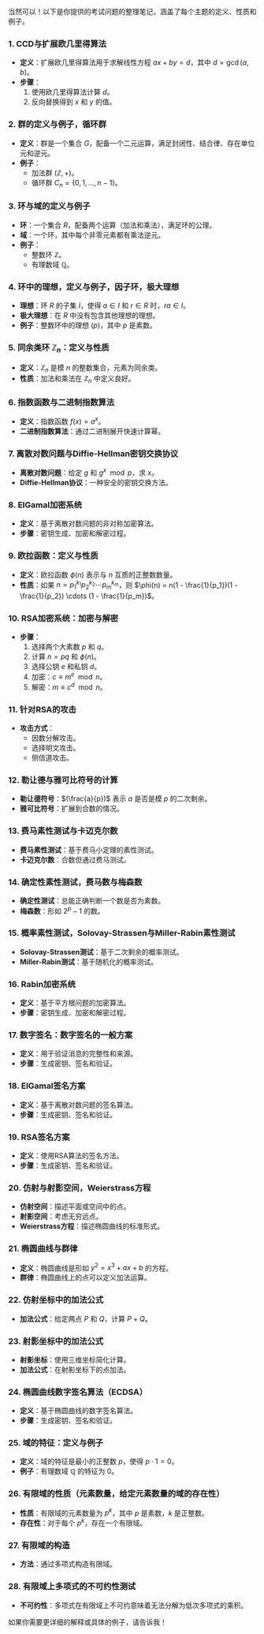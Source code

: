 当然可以！以下是你提供的考试问题的整理笔记，涵盖了每个主题的定义、性质和例子。

### 1. CCD与扩展欧几里得算法
- **定义**：扩展欧几里得算法用于求解线性方程 $ax + by = d$，其中 $d = \gcd(a, b)$。
- **步骤**：
  1. 使用欧几里得算法计算 $d$。
  2. 反向替换得到 $x$ 和 $y$ 的值。

### 2. 群的定义与例子，循环群
- **定义**：群是一个集合 $G$，配备一个二元运算，满足封闭性、结合律、存在单位元和逆元。
- **例子**：
  - 加法群 $(\mathbb{Z}, +)$。
  - 循环群 $C_n = \{0, 1, \ldots, n-1\}$。

### 3. 环与域的定义与例子
- **环**：一个集合 $R$，配备两个运算（加法和乘法），满足环的公理。
- **域**：一个环，其中每个非零元素都有乘法逆元。
- **例子**：
  - 整数环 $\mathbb{Z}$。
  - 有理数域 $\mathbb{Q}$。

### 4. 环中的理想，定义与例子，因子环，极大理想
- **理想**：环 $R$ 的子集 $I$，使得 $a \in I$ 和 $r \in R$ 时，$ra \in I$。
- **极大理想**：在 $R$ 中没有包含其他理想的理想。
- **例子**：整数环中的理想 $(p)$，其中 $p$ 是素数。

### 5. 同余类环 $\mathbb{Z}_n$：定义与性质
- **定义**：$\mathbb{Z}_n$ 是模 $n$ 的整数集合，元素为同余类。
- **性质**：加法和乘法在 $\mathbb{Z}_n$ 中定义良好。

### 6. 指数函数与二进制指数算法
- **定义**：指数函数 $f(x) = a^x$。
- **二进制指数算法**：通过二进制展开快速计算幂。

### 7. 离散对数问题与Diffie-Hellman密钥交换协议
- **离散对数问题**：给定 $g$ 和 $g^x \mod p$，求 $x$。
- **Diffie-Hellman协议**：一种安全的密钥交换方法。

### 8. ElGamal加密系统
- **定义**：基于离散对数问题的非对称加密算法。
- **步骤**：密钥生成、加密和解密过程。

### 9. 欧拉函数：定义与性质
- **定义**：欧拉函数 $\phi(n)$ 表示与 $n$ 互质的正整数数量。
- **性质**：如果 $n = p_1^{k_1} p_2^{k_2} \cdots p_m^{k_m}$，则 $\phi(n) = n(1 - \frac{1}{p_1})(1 - \frac{1}{p_2}) \cdots (1 - \frac{1}{p_m})$。

### 10. RSA加密系统：加密与解密
- **步骤**：
  1. 选择两个大素数 $p$ 和 $q$。
  2. 计算 $n = pq$ 和 $\phi(n)$。
  3. 选择公钥 $e$ 和私钥 $d$。
  4. 加密：$c \equiv m^e \mod n$。
  5. 解密：$m \equiv c^d \mod n$。

### 11. 针对RSA的攻击
- **攻击方式**：
  - 因数分解攻击。
  - 选择明文攻击。
  - 侧信道攻击。

### 12. 勒让德与雅可比符号的计算
- **勒让德符号**：$(\frac{a}{p})$ 表示 $a$ 是否是模 $p$ 的二次剩余。
- **雅可比符号**：扩展到合数的情况。

### 13. 费马素性测试与卡迈克尔数
- **费马素性测试**：基于费马小定理的素性测试。
- **卡迈克尔数**：合数但通过费马测试。

### 14. 确定性素性测试，费马数与梅森数
- **确定性测试**：总能正确判断一个数是否为素数。
- **梅森数**：形如 $2^p - 1$ 的数。

### 15. 概率素性测试，Solovay-Strassen与Miller-Rabin素性测试
- **Solovay-Strassen测试**：基于二次剩余的概率测试。
- **Miller-Rabin测试**：基于随机化的概率测试。

### 16. Rabin加密系统
- **定义**：基于平方根问题的加密算法。
- **步骤**：密钥生成、加密和解密过程。

### 17. 数字签名：数字签名的一般方案
- **定义**：用于验证消息的完整性和来源。
- **步骤**：生成密钥、签名和验证。

### 18. ElGamal签名方案
- **定义**：基于离散对数问题的签名算法。
- **步骤**：生成密钥、签名和验证。

### 19. RSA签名方案
- **定义**：使用RSA算法的签名方法。
- **步骤**：生成密钥、签名和验证。

### 20. 仿射与射影空间，Weierstrass方程
- **仿射空间**：描述平面或空间中的点。
- **射影空间**：考虑无穷远点。
- **Weierstrass方程**：描述椭圆曲线的标准形式。

### 21. 椭圆曲线与群律
- **定义**：椭圆曲线是形如 $y^2 = x^3 + ax + b$ 的方程。
- **群律**：椭圆曲线上的点可以定义加法运算。

### 22. 仿射坐标中的加法公式
- **加法公式**：给定两点 $P$ 和 $Q$，计算 $P + Q$。

### 23. 射影坐标中的加法公式
- **射影坐标**：使用三维坐标简化计算。
- **加法公式**：在射影坐标下的点加法。

### 24. 椭圆曲线数字签名算法（ECDSA）
- **定义**：基于椭圆曲线的数字签名算法。
- **步骤**：生成密钥、签名和验证。

### 25. 域的特征：定义与例子
- **定义**：域的特征是最小的正整数 $p$，使得 $p \cdot 1 = 0$。
- **例子**：有理数域 $\mathbb{Q}$ 的特征为 $0$。

### 26. 有限域的性质（元素数量，给定元素数量的域的存在性）
- **性质**：有限域的元素数量为 $p^k$，其中 $p$ 是素数，$k$ 是正整数。
- **存在性**：对于每个 $p^k$，存在一个有限域。

### 27. 有限域的构造
- **方法**：通过多项式构造有限域。

### 28. 有限域上多项式的不可约性测试
- **不可约性**：多项式在有限域上不可约意味着无法分解为低次多项式的乘积。

如果你需要更详细的解释或具体的例子，请告诉我！